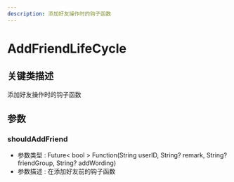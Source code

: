 ```yaml
---
description: 添加好友操作时的钩子函数
---
```


# AddFriendLifeCycle

## 关键类描述

添加好友操作时的钩子函数

## 参数

### shouldAddFriend

* 参数类型 : Future< bool > Function(String userID, String? remark, String? friendGroup, String? addWording)
* 参数描述 : 在添加好友前的钩子函数
